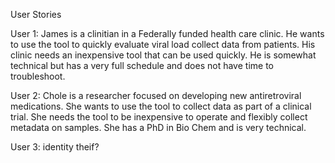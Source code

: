 User Stories

User 1: James is a clinitian in a Federally funded health care clinic. He wants to use the tool to quickly evaluate
viral load collect data from patients. His clinic needs an inexpensive tool that can be used quickly. He is somewhat
technical but has a very full schedule and does not have time to troubleshoot.

User 2: Chole is a researcher focused on developing new antiretroviral medications. She wants to use the tool to
collect data as part of a clinical trial. She needs the tool to be inexpensive to operate and flexibly collect
metadata on samples. She has a PhD in Bio Chem and is very technical.

User 3: identity theif?
